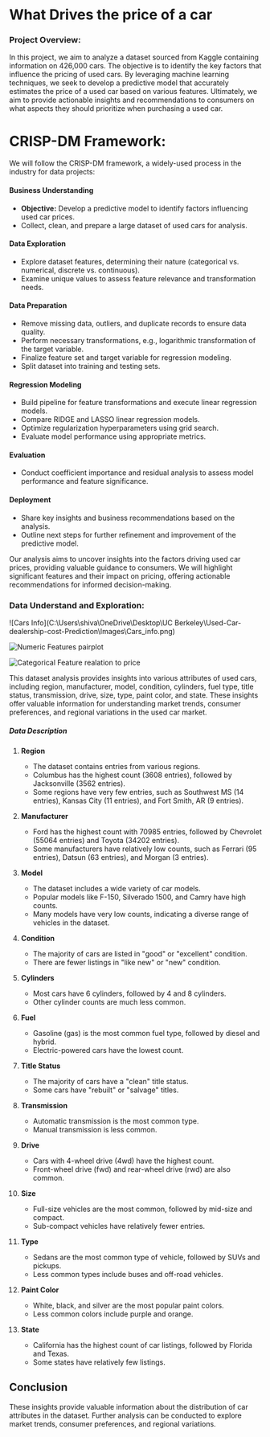 # What Drives the price of a car

### Project Overview:

In this project, we aim to analyze a dataset sourced from Kaggle containing information on 426,000 cars. The objective is to identify the key factors that influence the pricing of used cars. By leveraging machine learning techniques, we seek to develop a predictive model that accurately estimates the price of a used car based on various features. Ultimately, we aim to provide actionable insights and recommendations to consumers on what aspects they should prioritize when purchasing a used car.

# CRISP-DM Framework:

We will follow the CRISP-DM framework, a widely-used process in the industry for data projects:

#### Business Understanding

- **Objective:** Develop a predictive model to identify factors influencing used car prices.
- Collect, clean, and prepare a large dataset of used cars for analysis.

#### Data Exploration

- Explore dataset features, determining their nature (categorical vs. numerical, discrete vs. continuous).
- Examine unique values to assess feature relevance and transformation needs.

#### Data Preparation

- Remove missing data, outliers, and duplicate records to ensure data quality.
- Perform necessary transformations, e.g., logarithmic transformation of the target variable.
- Finalize feature set and target variable for regression modeling.
- Split dataset into training and testing sets.

#### Regression Modeling

- Build pipeline for feature transformations and execute linear regression models.
- Compare RIDGE and LASSO linear regression models.
- Optimize regularization hyperparameters using grid search.
- Evaluate model performance using appropriate metrics.

#### Evaluation

- Conduct coefficient importance and residual analysis to assess model performance and feature significance.

#### Deployment

- Share key insights and business recommendations based on the analysis.
- Outline next steps for further refinement and improvement of the predictive model.

Our analysis aims to uncover insights into the factors driving used car prices, providing valuable guidance to consumers. We will highlight significant features and their impact on pricing, offering actionable recommendations for informed decision-making.


### Data Understand and Exploration:

![Cars Info](C:\Users\shiva\OneDrive\Desktop\UC Berkeley\Used-Car-dealership-cost-Prediction\Images\Cars_info.png)


![Numeric Features pairplot]()

![Categorical Feature realation to price]()

This dataset analysis provides insights into various attributes of used cars, including region, manufacturer, model, condition, cylinders, fuel type, title status, transmission, drive, size, type, paint color, and state. These insights offer valuable information for understanding market trends, consumer preferences, and regional variations in the used car market.

##### Data Description

1. **Region**
    - The dataset contains entries from various regions.
    - Columbus has the highest count (3608 entries), followed by Jacksonville (3562 entries).
    - Some regions have very few entries, such as Southwest MS (14 entries), Kansas City (11 entries), and Fort Smith, AR (9 entries).

2. **Manufacturer**
    - Ford has the highest count with 70985 entries, followed by Chevrolet (55064 entries) and Toyota (34202 entries).
    - Some manufacturers have relatively low counts, such as Ferrari (95 entries), Datsun (63 entries), and Morgan (3 entries).

3. **Model**
    - The dataset includes a wide variety of car models.
    - Popular models like F-150, Silverado 1500, and Camry have high counts.
    - Many models have very low counts, indicating a diverse range of vehicles in the dataset.

4. **Condition**
    - The majority of cars are listed in "good" or "excellent" condition.
    - There are fewer listings in "like new" or "new" condition.

5. **Cylinders**
    - Most cars have 6 cylinders, followed by 4 and 8 cylinders.
    - Other cylinder counts are much less common.

6. **Fuel**
    - Gasoline (gas) is the most common fuel type, followed by diesel and hybrid.
    - Electric-powered cars have the lowest count.

7. **Title Status**
    - The majority of cars have a "clean" title status.
    - Some cars have "rebuilt" or "salvage" titles.

8. **Transmission**
    - Automatic transmission is the most common type.
    - Manual transmission is less common.

9. **Drive**
    - Cars with 4-wheel drive (4wd) have the highest count.
    - Front-wheel drive (fwd) and rear-wheel drive (rwd) are also common.

10. **Size**
    - Full-size vehicles are the most common, followed by mid-size and compact.
    - Sub-compact vehicles have relatively fewer entries.

11. **Type**
    - Sedans are the most common type of vehicle, followed by SUVs and pickups.
    - Less common types include buses and off-road vehicles.

12. **Paint Color**
    - White, black, and silver are the most popular paint colors.
    - Less common colors include purple and orange.

13. **State**
    - California has the highest count of car listings, followed by Florida and Texas.
    - Some states have relatively few listings.

## Conclusion

These insights provide valuable information about the distribution of car attributes in the dataset. Further analysis can be conducted to explore market trends, consumer preferences, and regional variations.
 



